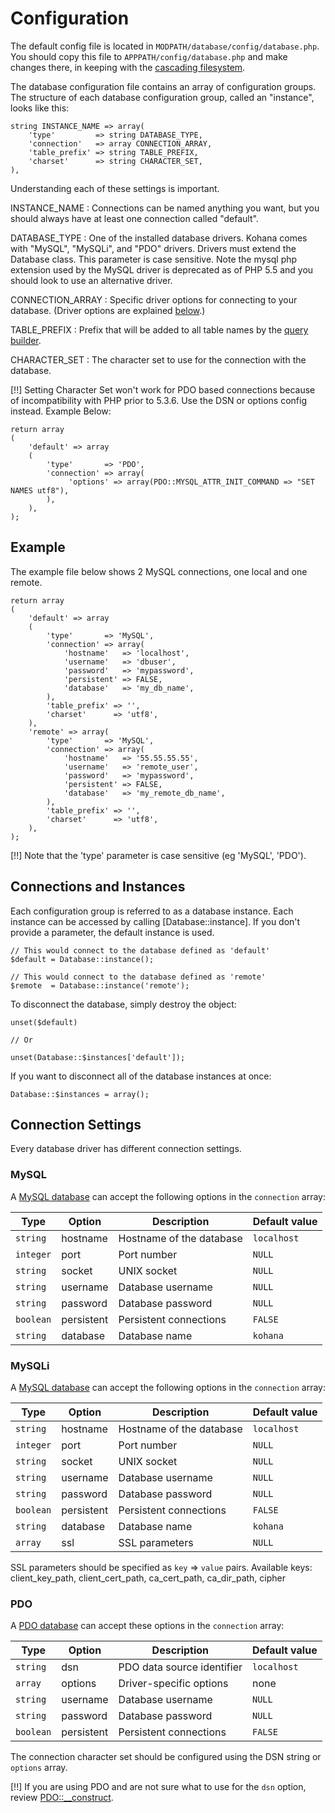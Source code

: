 # Configuration

The default config file is located in `MODPATH/database/config/database.php`. You should copy this file to `APPPATH/config/database.php` and make changes there, in keeping with the [cascading filesystem](../kohana/files).

The database configuration file contains an array of configuration groups. The structure of each database configuration group, called an "instance", looks like this:

    string INSTANCE_NAME => array(
        'type'         => string DATABASE_TYPE,
        'connection'   => array CONNECTION_ARRAY,
        'table_prefix' => string TABLE_PREFIX,
        'charset'      => string CHARACTER_SET,
    ),

Understanding each of these settings is important.

INSTANCE_NAME
: Connections can be named anything you want, but you should always have at least one connection called "default".

DATABASE_TYPE
: One of the installed database drivers. Kohana comes with "MySQL", "MySQLi", and "PDO" drivers. Drivers must extend the Database class. This parameter is case sensitive. Note the mysql php extension used by the MySQL driver is deprecated as of PHP 5.5 and you should look to use an alternative driver.

CONNECTION_ARRAY
: Specific driver options for connecting to your database. (Driver options are explained [below](#connection-settings).)

TABLE_PREFIX
: Prefix that will be added to all table names by the [query builder](#query_building).

CHARACTER_SET
: The character set to use for the connection with the database.

[!!] Setting Character Set won't work for PDO based connections because of incompatibility with PHP prior to 5.3.6. Use the DSN or options config instead. Example Below:

    return array
    (
        'default' => array
        (
            'type'       => 'PDO',
            'connection' => array(
                 'options' => array(PDO::MYSQL_ATTR_INIT_COMMAND => "SET NAMES utf8"),
            ),
        ),
    );

## Example

The example file below shows 2 MySQL connections, one local and one remote.

    return array
    (
        'default' => array
        (
            'type'       => 'MySQL',
            'connection' => array(
                'hostname'   => 'localhost',
                'username'   => 'dbuser',
                'password'   => 'mypassword',
                'persistent' => FALSE,
                'database'   => 'my_db_name',
            ),
            'table_prefix' => '',
            'charset'      => 'utf8',
        ),
        'remote' => array(
            'type'       => 'MySQL',
            'connection' => array(
                'hostname'   => '55.55.55.55',
                'username'   => 'remote_user',
                'password'   => 'mypassword',
                'persistent' => FALSE,
                'database'   => 'my_remote_db_name',
            ),
            'table_prefix' => '',
            'charset'      => 'utf8',
        ),
    );

[!!] Note that the 'type' parameter is case sensitive (eg 'MySQL', 'PDO').

## Connections and Instances

Each configuration group is referred to as a database instance. Each instance can be accessed by calling [Database::instance]. If you don't provide a parameter, the default instance is used.

    // This would connect to the database defined as 'default'
    $default = Database::instance();

    // This would connect to the database defined as 'remote'
    $remote  = Database::instance('remote');

To disconnect the database, simply destroy the object:

    unset($default)

    // Or

    unset(Database::$instances['default']);

If you want to disconnect all of the database instances at once:

    Database::$instances = array();

## Connection Settings

Every database driver has different connection settings.

### MySQL

A [MySQL database](http://www.php.net/manual/en/book.mysql.php) can accept the following options in the `connection` array:

| Type      | Option     | Description              | Default value |
| --------- | ---------- | ------------------------ | ------------- |
| `string`  | hostname   | Hostname of the database | `localhost`   |
| `integer` | port       | Port number              | `NULL`        |
| `string`  | socket     | UNIX socket              | `NULL`        |
| `string`  | username   | Database username        | `NULL`        |
| `string`  | password   | Database password        | `NULL`        |
| `boolean` | persistent | Persistent connections   | `FALSE`       |
| `string`  | database   | Database name            | `kohana`      |

### MySQLi

A [MySQL database](http://php.net/manual/en/book.mysqli.php) can accept the following options in the `connection` array:

| Type      | Option     | Description              | Default value |
| --------- | ---------- | ------------------------ | ------------- |
| `string`  | hostname   | Hostname of the database | `localhost`   |
| `integer` | port       | Port number              | `NULL`        |
| `string`  | socket     | UNIX socket              | `NULL`        |
| `string`  | username   | Database username        | `NULL`        |
| `string`  | password   | Database password        | `NULL`        |
| `boolean` | persistent | Persistent connections   | `FALSE`       |
| `string`  | database   | Database name            | `kohana`      |
| `array`   | ssl        | SSL parameters           | `NULL`        |

SSL parameters should be specified as `key` => `value` pairs.
Available keys: client_key_path, client_cert_path, ca_cert_path, ca_dir_path, cipher

### PDO

A [PDO database](http://php.net/manual/en/book.pdo.php) can accept these options in the `connection` array:

| Type      | Option     | Description                | Default value |
| --------- | ---------- | -------------------------- | ------------- |
| `string`  | dsn        | PDO data source identifier | `localhost`   |
| `array`   | options    | Driver-specific options    | none          |
| `string`  | username   | Database username          | `NULL`        |
| `string`  | password   | Database password          | `NULL`        |
| `boolean` | persistent | Persistent connections     | `FALSE`       |

The connection character set should be configured using the DSN string or `options` array.

[!!] If you are using PDO and are not sure what to use for the `dsn` option, review [PDO::\_\_construct](http://php.net/pdo.construct).

